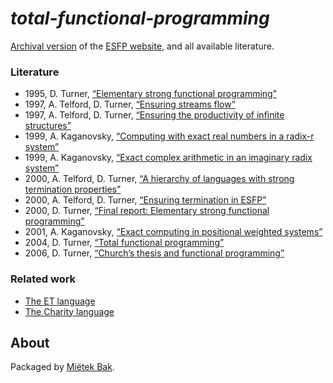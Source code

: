 _total-functional-programming_
==============================

[Archival version](doc/README.md) of the [ESFP website](http://www.cs.kent.ac.uk/people/staff/dat/esfp/), and all available literature.


### Literature

* 1995, D. Turner, [“Elementary strong functional programming”](doc/pdf/turner-1995.pdf)
* 1997, A. Telford, D. Turner, [“Ensuring streams flow”](doc/pdf/telford-1997a.pdf)
* 1997, A. Telford, D. Turner, [“Ensuring the productivity of infinite structures”](doc/pdf/telford-1997b.pdf)
* 1999, A. Kaganovsky, [“Computing with exact real numbers in a radix-r system”](doc/pdf/kaganovsky-1999a.pdf)
* 1999, A. Kaganovsky, [“Exact complex arithmetic in an imaginary radix system”](doc/pdf/kaganovsky-1999b.pdf)
* 2000, A. Telford, D. Turner, [“A hierarchy of languages with strong termination properties”](doc/pdf/telford-2000a.pdf)
* 2000, A. Telford, D. Turner, [“Ensuring termination in ESFP”](doc/pdf/telford-2000b.pdf)
* 2000, D. Turner, [“Final report: Elementary strong functional programming”](doc/pdf/turner-2000.pdf)
* 2001, A. Kaganovsky, [“Exact computing in positional weighted systems”](doc/pdf/kaganovsky-2001.pdf)
* 2004, D. Turner, [“Total functional programming”](doc/pdf/turner-2004.pdf)
* 2006, D. Turner, [“Church’s thesis and functional programming”](doc/pdf/turner-2006.pdf)


### Related work

* [The ET language](https://github.com/mietek/et-language)
* [The Charity language](https://github.com/mietek/charity-language)


About
-----

Packaged by [Miëtek Bak](https://mietek.io/).

